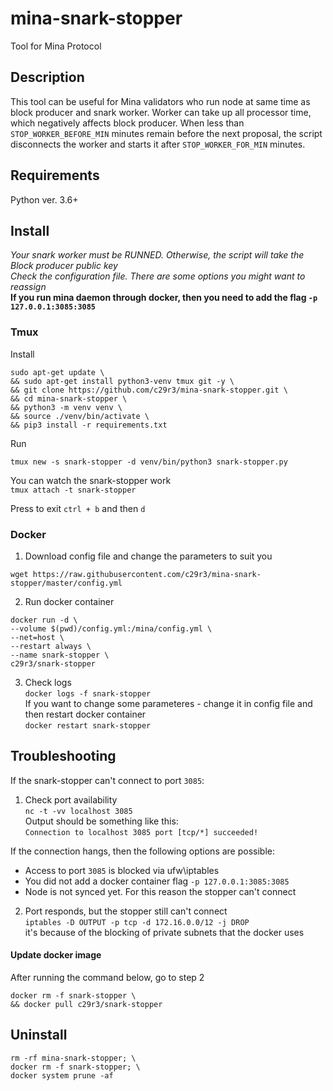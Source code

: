 # mina-snark-stopper
Tool for Mina Protocol

## Description
This tool can be useful for Mina validators who run node at same time as block producer and snark worker. 
Worker can take up all processor time, which negatively affects block producer. When less than `STOP_WORKER_BEFORE_MIN` minutes remain before the next proposal, the script disconnects the worker and starts it after `STOP_WORKER_FOR_MIN` minutes.  

## Requirements
Python ver. 3.6+

## Install
*Your snark worker must be RUNNED. Otherwise, the script will take the Block producer public key*  
*Check the configuration file. There are some options you might want to reassign*  
**If you run mina daemon through docker, then you need to add the flag `-p 127.0.0.1:3085:3085`**

### Tmux  
Install 
```
sudo apt-get update \
&& sudo apt-get install python3-venv tmux git -y \
&& git clone https://github.com/c29r3/mina-snark-stopper.git \
&& cd mina-snark-stopper \
&& python3 -m venv venv \
&& source ./venv/bin/activate \
&& pip3 install -r requirements.txt
```  
Run  
```
tmux new -s snark-stopper -d venv/bin/python3 snark-stopper.py
```

You can watch the snark-stopper work  
`tmux attach -t snark-stopper`  

Press to exit `ctrl + b` and then `d`

### Docker  
1. Download config file and change the parameters to suit you
```
wget https://raw.githubusercontent.com/c29r3/mina-snark-stopper/master/config.yml
```

2. Run docker container  
```
docker run -d \
--volume $(pwd)/config.yml:/mina/config.yml \
--net=host \
--restart always \
--name snark-stopper \
c29r3/snark-stopper
```

3. Check logs  
`docker logs -f snark-stopper`  
If you want to change some parameteres - change it in config file and then restart docker container  
`docker restart snark-stopper` 

## Troubleshooting  
If the snark-stopper can't connect to port `3085`:  
1. Check port availability  
`nc -t -vv localhost 3085`  
Output should be something like this:  
`Connection to localhost 3085 port [tcp/*] succeeded!`

If the connection hangs, then the following options are possible:  
- Access to port `3085` is blocked via ufw\iptables  
- You did not add a docker container flag `-p 127.0.0.1:3085:3085`  
- Node is not synced yet. For this reason the stopper can't connect  

2. Port responds, but the stopper still can't connect  
`iptables -D OUTPUT -p tcp -d 172.16.0.0/12 -j DROP`  
it's because of the blocking of private subnets that the docker uses  

#### Update docker image  
After running the command below, go to step 2
```
docker rm -f snark-stopper \
&& docker pull c29r3/snark-stopper
```

## Uninstall  
```
rm -rf mina-snark-stopper; \
docker rm -f snark-stopper; \
docker system prune -af
```
